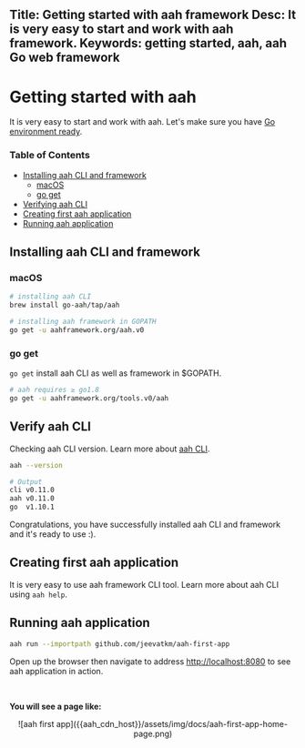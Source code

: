 Title: Getting started with aah framework
Desc: It is very easy to start and work with aah framework.
Keywords: getting started, aah, aah Go web framework
---
# Getting started with aah

It is very easy to start and work with aah. Let's make sure you have [Go environment ready](prerequisites.html).

### Table of Contents

  * [Installing aah CLI and framework](#installing-aah-cli-and-framework)
    - [macOS](#macos)
    - [go get](#go-get)
  * [Verifying aah CLI](#verify-aah-cli)
  * [Creating first aah application](#creating-first-aah-application)
  * [Running aah application](#running-aah-application)

## Installing aah CLI and framework

### macOS

```bash
# installing aah CLI
brew install go-aah/tap/aah

# installing aah framework in GOPATH
go get -u aahframework.org/aah.v0
```

### go get

`go get` install aah CLI as well as framework in $GOPATH.

```bash
# aah requires ≥ go1.8
go get -u aahframework.org/tools.v0/aah
```

## Verify aah CLI

Checking aah CLI version. Learn more about [aah CLI](aah-cli-tool.html).

```bash
aah --version

# Output
cli v0.11.0
aah v0.11.0
go  v1.10.1
```

Congratulations, you have successfully installed aah CLI and framework and it's ready to use :).

## Creating first aah application

It is very easy to use aah framework CLI tool. Learn more about aah CLI using `aah help`.

<script src="https://asciinema.org/a/vbAA03dRtc1zhnQLHgmHddIIq.js" id="asciicast-vbAA03dRtc1zhnQLHgmHddIIq" data-speed="2" data-theme="monokai" data-rows="22" async></script>

## Running aah application

```bash
aah run --importpath github.com/jeevatkm/aah-first-app
```

<script src="https://asciinema.org/a/FyjDJHteWpGvjQ6mw15IP4342.js" id="asciicast-FyjDJHteWpGvjQ6mw15IP4342" data-speed="2" data-theme="monokai" data-rows="28" async></script>

Open up the browser then navigate to address [http://localhost:8080](http://localhost:8080) to see aah application in action.

<br>

**You will see a page like:**

<center>![aah first app]({{aah_cdn_host}}/assets/img/docs/aah-first-app-home-page.png)</center>
